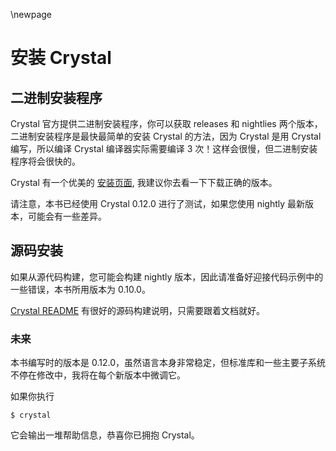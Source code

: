 \newpage

# 安装 Crystal


二进制安装程序
-----------------

Crystal 官方提供二进制安装程序，你可以获取 releases 和 nightlies 两个版本，二进制安装程序是最快最简单的安装 Crystal 的方法，因为 Crystal 是用 Crystal 编写，所以编译 Crystal 编译器实际需要编译 3 次！这样会很慢，但二进制安装程序将会很快的。

Crystal 有一个优美的 [安装页面](http://crystal-lang.org/docs/installation/index.html),
我建议你去看一下下载正确的版本。

请注意，本书已经使用 Crystal 0.12.0 进行了测试，如果您使用 nightly 最新版本，可能会有一些差异。

源码安装
-----------

如果从源代码构建，您可能会构建 nightly 版本，因此请准备好迎接代码示例中的一些错误，本书所用版本为 0.10.0。

[Crystal README](http://crystal-lang.org/docs/installation/from_source_repository.html) 有很好的源码构建说明，只需要跟着文档就好。

### 未来

本书编写时的版本是 0.12.0，虽然语言本身非常稳定，但标准库和一些主要子系统不停在修改中，我将在每个新版本中微调它。

如果你执行

    $ crystal

它会输出一堆帮助信息，恭喜你已拥抱 Crystal。
